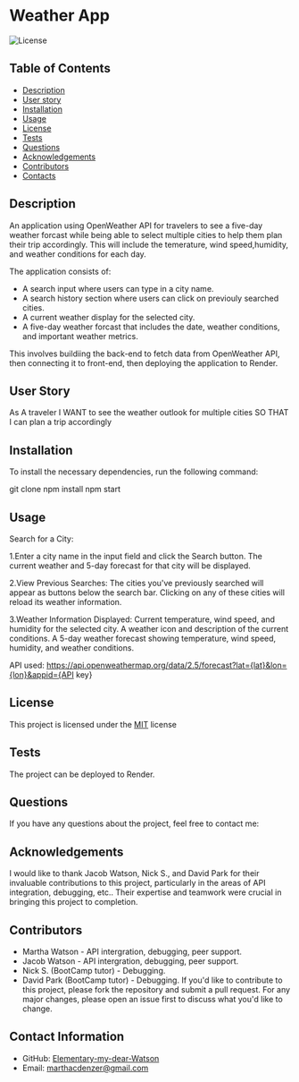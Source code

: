 # Weather App

![License](https://img.shields.io/badge/License-MIT-blue.svg)

## Table of Contents
- [Description](#description)
- [User story](#user-story)
- [Installation](#installation)
- [Usage](#usage)
- [License](#license)
- [Tests](#tests)
- [Questions](#questions)
- [Acknowledgements](#acknowledgements)
- [Contributors](#contributors)
- [Contacts](#contacts)

## Description
An application using OpenWeather API for travelers to see a five-day weather forcast while being able to select multiple cities to help them plan their trip accordingly. This will include the temerature, wind speed,humidity, and weather conditions for each day. 

The application consists of:
- A search input where users can type in a city name.
- A search history section where users can click on previouly searched cities.
- A current weather display for the selected city.
- A five-day weather forcast that includes the date, weather conditions, and important weather metrics.

This involves buildiing the back-end to fetch data from OpenWeather API, then connecting it to front-end, then deploying the application to Render. 

## User Story
As A traveler
I WANT to see the weather outlook for multiple cities
SO THAT I can plan a trip accordingly


## Installation
To install the necessary dependencies, run the following command:

git clone <repository-url>
npm install
npm start

## Usage
Search for a City:

1.Enter a city name in the input field and click the Search button.
The current weather and 5-day forecast for that city will be displayed.

2.View Previous Searches:
The cities you've previously searched will appear as buttons below the search bar.
Clicking on any of these cities will reload its weather information.

3.Weather Information Displayed:
Current temperature, wind speed, and humidity for the selected city.
A weather icon and description of the current conditions.
A 5-day weather forecast showing temperature, wind speed, humidity, and weather conditions.

API used:
https://api.openweathermap.org/data/2.5/forecast?lat={lat}&lon={lon}&appid={API key}


## License
This project is licensed under the [MIT](https://opensource.org/licenses/MIT) license

## Tests
The project can be deployed to Render. 

## Questions
If you have any questions about the project, feel free to contact me:

## Acknowledgements
I would like to thank Jacob Watson, Nick S., and David Park for their invaluable contributions to this project, particularly in the areas of API integration, debugging, etc.. Their expertise and teamwork were crucial in bringing this project to completion.

## Contributors
- Martha Watson - API intergration, debugging, peer support.
- Jacob Watson - API intergration, debugging, peer support.
- Nick S. (BootCamp tutor) - Debugging.
- David Park (BootCamp tutor) - Debugging.
If you'd like to contribute to this project, please fork the repository and submit a pull request. For any major changes, please open an issue first to discuss what you'd like to change.

## Contact Information
- GitHub: [Elementary-my-dear-Watson](https://github.com/Elementary-my-dear-Watson)
- Email: marthacdenzer@gmail.com

